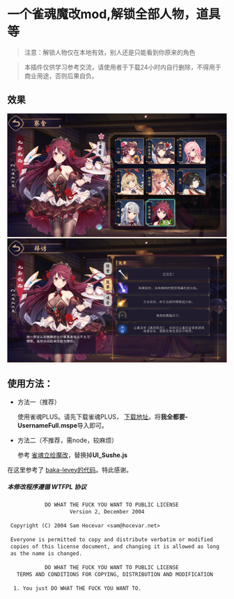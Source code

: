 # 一个雀魂魔改mod,解锁全部人物，道具等

>注意：解锁人物仅在本地有效，别人还是只能看到你原来的角色

>本插件仅供学习参考交流，请使用者于下载24小时内自行删除，不得用于商业用途，否则后果自负。
## 效果
 ![示例一](./示例1.PNG)
 ![示例二](./示例2.PNG)

## 使用方法：

 - 方法一（推荐）

    使用雀魂PLUS。请先下载雀魂PLUS， [下载地址]([https://link](https://github.com/MajsoulPlus/majsoul-plus/releases))。将**我全都要-UsernameFull.mspe**导入即可。

 - 方法二（不推荐，需node，较麻烦）

    参考 [雀魂立绘魔改]([https://link](https://github.com/aoarashi1988/majsoul_custom_charactor))，替换掉**UI_Sushe.js**

在这里参考了 [baka-levey的代码](https://github.com/baka-levey/majsoul_test)。特此感谢。

##### 本修改程序遵循 WTFPL 协议
```
            DO WHAT THE FUCK YOU WANT TO PUBLIC LICENSE
                    Version 2, December 2004

 Copyright (C) 2004 Sam Hocevar <sam@hocevar.net>

 Everyone is permitted to copy and distribute verbatim or modified
 copies of this license document, and changing it is allowed as long
 as the name is changed.

            DO WHAT THE FUCK YOU WANT TO PUBLIC LICENSE
   TERMS AND CONDITIONS FOR COPYING, DISTRIBUTION AND MODIFICATION

  1. You just DO WHAT THE FUCK YOU WANT TO.

```